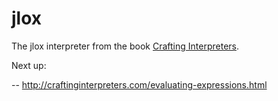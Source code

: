 # jlox
The jlox interpreter from the book [Crafting Interpreters](https://craftinginterpreters.com).


Next up:

-- http://craftinginterpreters.com/evaluating-expressions.html